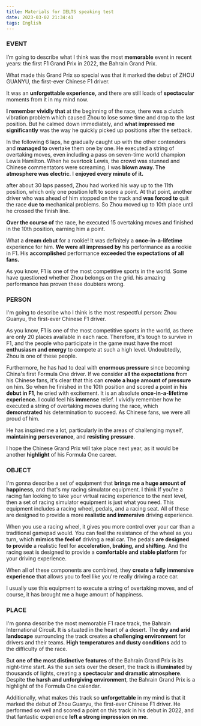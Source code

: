 ```yaml
---
title: Materials for IELTS speaking test
date: 2023-03-02 21:34:41
tags: English
---
```

<!-- more -->

### EVENT

I’m going to describe what I think was the most **memorable** event in recent years: the first F1 Grand Prix in 2022, the Bahrain Grand Prix.

What made this Grand Prix so special was that it marked the debut of ZHOU GUANYU, the first-ever Chinese F1 driver.

It was an **unforgettable experience,** and there are still loads of **spectacular** moments from it in my mind now.

**I remember vividly that** at the beginning of the race, there was a clutch vibration problem which caused Zhou to lose some time and drop to the last position. But he calmed down immediately, and **what impressed me significantly** was the way he quickly picked up positions after the setback.

In the following 6 laps, he gradually caught up with the other contenders and **managed to** overtake them one by one. He executed a string of overtaking moves, even including a pass on seven-time world champion Lewis Hamilton. When he overtook Lewis, the crowd was stunned and Chinese commentators were screaming. I was **blown away. The atmosphere was electric**. I **enjoyed every minute of it.**

after about 30 laps passed, Zhou had worked his way up to the 11th position, which only one position left to score a point. At that point, another driver who was ahead of him stopped on the track and **was forced to** quit the race **due to** mechanical problems. So Zhou moved up to 10th place until he crossed the finish line.

**Over the course of** the race, he executed 15 overtaking moves and finished in the 10th position, earning him a point.

What a **dream debut** for a rookie! It was definitely a **once-in-a-lifetime** experience for him. **We were all impressed by** his performance as a rookie in F1. His **accomplished** performance **exceeded the expectations of all fans.**

As you know, F1 is one of the most competitive sports in the world. Some have questioned whether Zhou belongs on the grid. his amazing performance has proven these doubters wrong.

### PERSON

I'm going to describe who I think is the most respectful person: Zhou Guanyu, the first-ever Chinese F1 driver.

As you know, F1 is one of the most competitive sports in the world, as there are only 20 places available in each race. Therefore, it's tough to survive in F1, and the people who participate in the game must have the most **enthusiasm and energy** to compete at such a high level. Undoubtedly, Zhou is one of these people.

Furthermore, he has had to deal with **enormous pressure** since becoming China's first Formula One driver. If we consider **all the expectations f**rom his Chinese fans, it's clear that this can **create a huge amount of pressure** on him. So when he finished in the 10th position and scored a point in **his debut in F1**, he cried with excitement. It is an absolute **once-in-a-lifetime experience.** I could feel his **immense** relief. I vividly remember how he executed a string of overtaking moves during the race, which **demonstrated** his determination to succeed. As Chinese fans, we were all proud of him.

He has inspired me a lot, particularly in the areas of challenging myself, **maintaining** **perseverance**, and **resisting pressure**.

I hope the Chinese Grand Prix will take place next year, as it would be another **highlight** of his Formula One career.

### OBJECT

I'm gonna describe a set of equipment that **brings me a huge amount of happiness**, and that's my racing simulator equipment. I think If you're a racing fan looking to take your virtual racing experience to the next level, then a set of racing simulator equipment is just what you need. This equipment includes a racing wheel, pedals, and a racing seat. All of these are designed to provide a more **realistic and immersive** driving experience.

When you use a racing wheel, it gives you more control over your car than a traditional gamepad would. You can feel the resistance of the wheel as you turn, which **mimics the feel of** driving a real car. The pedals **are designed to provide** a realistic feel for **acceleration, braking, and shifting**. And the racing seat is designed to provide a **comfortable and stable platform** for your driving experience.

When all of these components are combined, they **create a fully immersive experience** that allows you to feel like you're really driving a race car.

I usually use this equipment to execute a string of overtaking moves, and of course, it has brought me a huge amount of happiness.

### PLACE

I'm gonna describe the most memorable F1 race track, the Bahrain International Circuit. It is situated in the heart of a desert. The **dry and arid landscape** surrounding the track creates **a challenging environment** for drivers and their teams. **High temperatures and dusty conditions** add to the difficulty of the race.

But **one of the most distinctive features** of the Bahrain Grand Prix is its night-time start. As the sun sets over the desert, the track is **illuminated** by thousands of lights, creating a **spectacular and dramatic atmosphere**. Despite **the harsh and unforgiving environment**, the Bahrain Grand Prix is a highlight of the Formula One calendar.

Additionally, what makes this track so **unforgettable** in my mind is that it marked the debut of Zhou Guanyu, the first-ever Chinese F1 driver. He performed so well and scored a point on this track in his debut in 2022, and that fantastic experience **left a strong impression on me**.